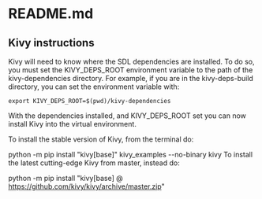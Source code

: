 # README.md

## Kivy instructions

Kivy will need to know where the SDL dependencies are installed. To do so, you must set the KIVY_DEPS_ROOT environment variable to the path of the kivy-dependencies directory. For example, if you are in the kivy-deps-build directory, you can set the environment variable with:

```shell
export KIVY_DEPS_ROOT=$(pwd)/kivy-dependencies
```
With the dependencies installed, and KIVY_DEPS_ROOT set you can now install Kivy into the virtual environment.

To install the stable version of Kivy, from the terminal do:

python -m pip install "kivy[base]" kivy_examples --no-binary kivy
To install the latest cutting-edge Kivy from master, instead do:

python -m pip install "kivy[base] @ https://github.com/kivy/kivy/archive/master.zip"